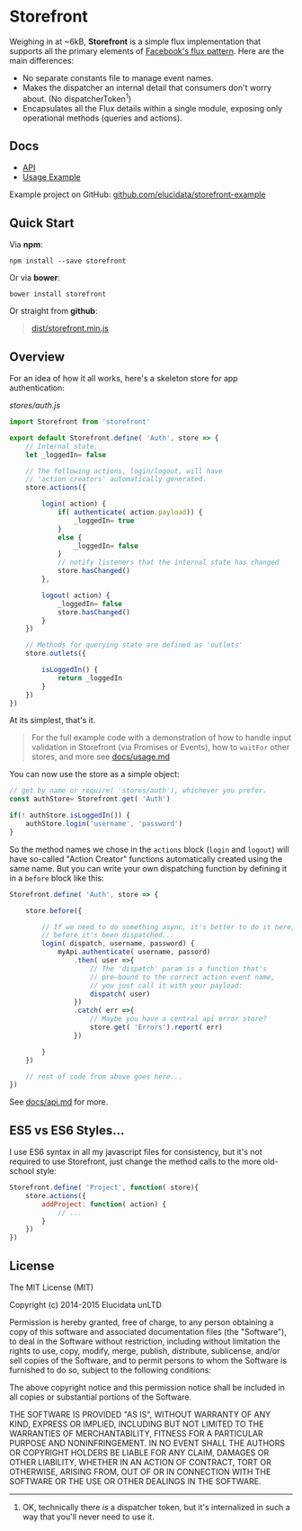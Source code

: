 # Storefront

Weighing in at ~6kB, **Storefront** is a simple flux implementation that supports all the primary elements of [Facebook's flux pattern](https://facebook.github.io/flux/). Here are the main differences:

- No separate constants file to manage event names.
- Makes the dispatcher an internal detail that consumers don't worry about. (No dispatcherToken<sup>1</sup>)
- Encapsulates all the Flux details within a single module, exposing only operational methods (queries and actions).


## Docs

- [API](docs/api.md)
- [Usage Example](docs/usage.md)

Example project on GitHub: [github.com/elucidata/storefront-example](https://github.com/elucidata/storefront-example)


## Quick Start

Via **npm**:

    npm install --save storefront

Or via **bower**:

    bower install storefront

Or straight from **github**:

> [dist/storefront.min.js](https://raw.githubusercontent.com/elucidata/storefront/master/dist/storefront.min.js)

## Overview

For an idea of how it all works, here's a skeleton store for app authentication:

_stores/auth.js_
```javascript
import Storefront from 'storefront'

export default Storefront.define( 'Auth', store => {
    // Internal state.
    let _loggedIn= false

    // The following actions, login/logout, will have
    // 'action creators' automatically generated.
    store.actions({

        login( action) {
            if( authenticate( action.payload)) {
                _loggedIn= true
            }
            else {
                _loggedIn= false
            }
            // notify listeners that the internal state has changed
            store.hasChanged()
        },

        logout( action) {
            _loggedIn= false
            store.hasChanged()
        }
    })

    // Methods for querying state are defined as 'outlets'
    store.outlets({

        isLoggedIn() {
            return _loggedIn
        }
    })
})
```

At its simplest, that's it.

> For the full example code with a demonstration of how to handle input validation in Storefront (via Promises or Events), how to `waitFor` other stores, and more see [docs/usage.md](./docs/usage.md)

You can now use the store as a simple object:

```javascript
// get by name or require( 'stores/auth'), whichever you prefer.
const authStore= Storefront.get( 'Auth')

if(! authStore.isLoggedIn()) {
    authStore.login('username', 'password')
}
```

So the method names we chose in the `actions` block (`login` and `logout`) will have so-called "Action Creator" functions automatically created using the same name. But you can write your own dispatching function by defining it in a `before` block like this:

```javascript
Storefront.define( 'Auth', store => {

    store.before({

        // If we need to do something async, it's better to do it here,
        // before it's been dispatched...
        login( dispatch, username, password) {
            myApi.authenticate( username, passord)
                .then( user =>{
                    // The 'dispatch' param is a function that's
                    // pre-bound to the correct action event name,
                    // you just call it with your payload:
                    dispatch( user)
                })
                .catch( err =>{
                    // Maybe you have a central api error store?
                    store.get( 'Errors').report( err)
                })

        }
    })

    // rest of code from above goes here...
})
```

See [docs/api.md](./docs/api.md) for more.


## ES5 vs ES6 Styles...

I use ES6 syntax in all my javascript files for consistency, but it's not required to use Storefront, just change the method calls to the more old-school style:

```javascript
Storefront.define( 'Project', function( store){
    store.actions({
        addProject: function( action) {
            // ...
        }
    })
})
```


## License

The MIT License (MIT)

Copyright (c) 2014-2015 Elucidata unLTD

Permission is hereby granted, free of charge, to any person obtaining a copy
of this software and associated documentation files (the "Software"), to deal
in the Software without restriction, including without limitation the rights
to use, copy, modify, merge, publish, distribute, sublicense, and/or sell
copies of the Software, and to permit persons to whom the Software is
furnished to do so, subject to the following conditions:

The above copyright notice and this permission notice shall be included in all
copies or substantial portions of the Software.

THE SOFTWARE IS PROVIDED "AS IS", WITHOUT WARRANTY OF ANY KIND, EXPRESS OR
IMPLIED, INCLUDING BUT NOT LIMITED TO THE WARRANTIES OF MERCHANTABILITY,
FITNESS FOR A PARTICULAR PURPOSE AND NONINFRINGEMENT. IN NO EVENT SHALL THE
AUTHORS OR COPYRIGHT HOLDERS BE LIABLE FOR ANY CLAIM, DAMAGES OR OTHER
LIABILITY, WHETHER IN AN ACTION OF CONTRACT, TORT OR OTHERWISE, ARISING FROM,
OUT OF OR IN CONNECTION WITH THE SOFTWARE OR THE USE OR OTHER DEALINGS IN THE
SOFTWARE.

---

1. OK, technically there _is_ a dispatcher token, but it's internalized in such a way that you'll never need to use it.
